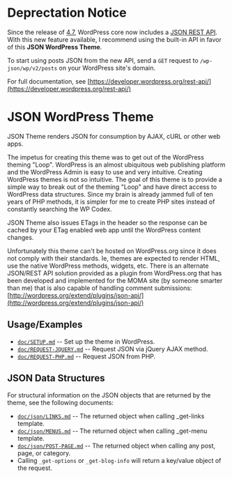 Deprectation Notice
===================

Since the release of [4.7](https://wordpress.org/news/2016/12/vaughan/), WordPress core now includes a [JSON REST API](https://developer.wordpress.org/rest-api/). With this new feature available, I recommend using the built-in API in favor of this **JSON WordPress Theme**.

To start using posts JSON from the new API, send a `GET` request to `/wp-json/wp/v2/posts` on your WordPress site's domain.

For full documentation, see [https://developer.wordpress.org/rest-api/](https://developer.wordpress.org/rest-api/)

JSON WordPress Theme
====================

JSON Theme renders JSON for consumption by AJAX, cURL or other web apps.

The impetus for creating this theme was to get out of the WordPress theming "Loop". WordPress is an almost ubiquitous web publishing platform and the WordPress Admin is easy to use and very intuitive. Creating WordPress themes is not so intuitive. The goal of this theme is to provide a simple way to break out of the theming "Loop" and have direct access to WordPress data structures. Since my brain is already jammed full of ten years of PHP methods, it is simpler for me to create PHP sites instead of constantly searching the WP Codex.

JSON Theme also issues ETags in the header so the response can be cached by your ETag enabled web app until the WordPress content changes.

Unfortunately this theme can't be hosted on WordPress.org since it does not comply with their standards. Ie, themes are expected to render HTML, use the native WordPress methods, widgets, etc. There is an alternate JSON/REST API solution provided as a plugin from WordPress.org that has been developed and implemented for the MOMA site (by someone smarter than me) that is also capable of handling comment submissions:
[http://wordpress.org/extend/plugins/json-api/](http://wordpress.org/extend/plugins/json-api/)


Usage/Examples
--------------

* [`doc/SETUP.md`](doc/SETUP.md) -- Set up the theme in WordPress.
* [`doc/REQUEST-JQUERY.md`](doc/REQUEST-JQUERY.md) -- Request JSON via jQuery AJAX method.
* [`doc/REQUEST-PHP.md`](doc/REQUEST-PHP.md) -- Request JSON from PHP.


JSON Data Structures
--------------------
For structural information on the JSON objects that are returned by the theme,
see the following documents:

* [`doc/json/LINKS.md`](doc/json/LINKS.md) -- The returned object when calling _get-links template.
* [`doc/json/MENUS.md`](doc/json/MENUS.md) -- The returned object when calling _get-menu template.
* [`doc/json/POST-PAGE.md`](doc/json/POST-PAGE.md) -- The returned object when calling any post, page, or category.
* Calling `_get-options` or `_get-blog-info` will return a key/value object of the request.

